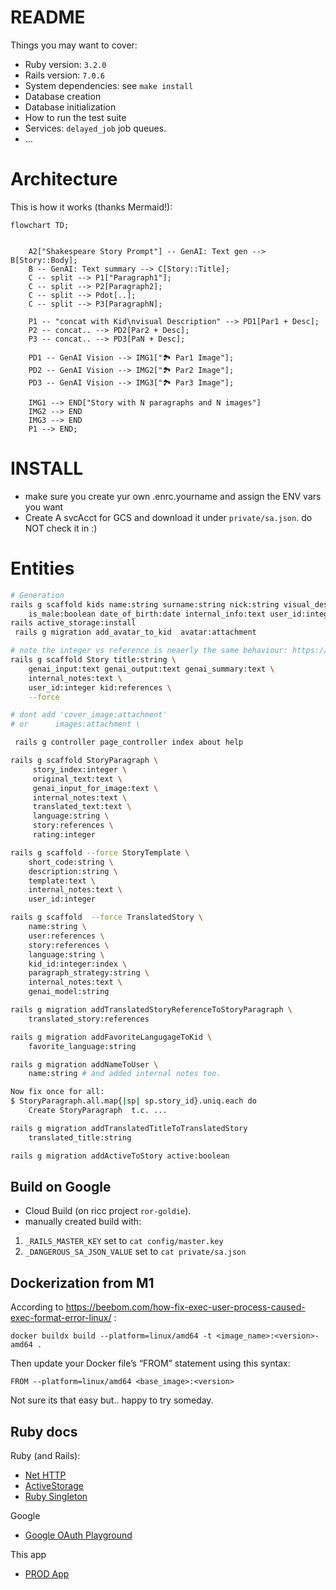 # README

Things you may want to cover:

* Ruby version: `3.2.0`
* Rails version: `7.0.6`
* System dependencies: see `make install`
* Database creation
* Database initialization
* How to run the test suite
* Services: `delayed_job` job queues.
* ...

# Architecture

This is how it works (thanks Mermaid!):

```mermaid
flowchart TD;


    A2["Shakespeare Story Prompt"] -- GenAI: Text gen --> B[Story::Body];
    B -- GenAI: Text summary --> C[Story::Title];
    C -- split --> P1["Paragraph1"];
    C -- split --> P2[Paragraph2];
    C -- split --> Pdot[..];
    C -- split --> P3[ParagraphN];

    P1 -- "concat with Kid\nvisual Description" --> PD1[Par1 + Desc];
    P2 -- concat.. --> PD2[Par2 + Desc];
    P3 -- concat.. --> PD3[PaN + Desc];

    PD1 -- GenAI Vision --> IMG1["🏞️ Par1 Image"];
    PD2 -- GenAI Vision --> IMG2["🏞️ Par2 Image"];
    PD3 -- GenAI Vision --> IMG3["🏞️ Par3 Image"];

    IMG1 --> END["Story with N paragraphs and N images"]
    IMG2 --> END
    IMG3 --> END
    P1 --> END;
```

# INSTALL

* make sure you create yur own .enrc.yourname and assign the ENV vars you want
* Create A svcAcct for GCS and download it under `private/sa.json`. do NOT check it in :)

# Entities

```bash
# Generation
rails g scaffold kids name:string surname:string nick:string visual_description:string \
    is_male:boolean date_of_birth:date internal_info:text user_id:integer
rails active_storage:install
 rails g migration add_avatar_to_kid  avatar:attachment

# note the integer vs reference is neaerly the same behaviour: https://stackoverflow.com/questions/7861971/generate-model-in-rails-using-user-idinteger-vs-userreferences
rails g scaffold Story title:string \
    genai_input:text genai_output:text genai_summary:text \
    internal_notes:text \
    user_id:integer kid:references \
    --force

# dont add 'cover_image:attachment'
# or      images:attachment \

 rails g controller page_controller index about help

rails g scaffold StoryParagraph \
     story_index:integer \
     original_text:text \
     genai_input_for_image:text \
     internal_notes:text \
     translated_text:text \
     language:string \
     story:references \
     rating:integer

rails g scaffold --force StoryTemplate \
    short_code:string \
    description:string \
    template:text \
    internal_notes:text \
    user_id:integer

rails g scaffold  --force TranslatedStory \
    name:string \
    user:references \
    story:references \
    language:string \
    kid_id:integer:index \
    paragraph_strategy:string \
    internal_notes:text \
    genai_model:string

rails g migration addTranslatedStoryReferenceToStoryParagraph \
    translated_story:references

rails g migration addFavoriteLangugageToKid \
    favorite_language:string

rails g migration addNameToUser \
    name:string # and added internal notes too.

Now fix once for all:
$ StoryParagraph.all.map{|sp| sp.story_id}.uniq.each do
    Create StoryParagraph  t.c. ...

rails g migration addTranslatedTitleToTranslatedStory
    translated_title:string

rails g migration addActiveToStory active:boolean
```

## Build on Google

* Cloud Build (on ricc project `ror-goldie`).
* manually created build with:

1. `_RAILS_MASTER_KEY` set to `cat config/master.key`
2. `_DANGEROUS_SA_JSON_VALUE` set to `cat private/sa.json`

## Dockerization from M1

According to https://beebom.com/how-fix-exec-user-process-caused-exec-format-error-linux/ :

`docker buildx build --platform=linux/amd64 -t <image_name>:<version>-amd64 .`

Then update your Docker file’s “FROM” statement using this syntax:

`FROM --platform=linux/amd64 <base_image>:<version>`

Not sure its that easy but.. happy to try someday.

## Ruby docs

Ruby (and Rails):

* [Net HTTP](https://docs.ruby-lang.org/en/2.0.0/Net/HTTP.html)
* [ActiveStorage](https://guides.rubyonrails.org/active_storage_overview.html#attaching-file-io-objects)
* [Ruby Singleton](https://refactoring.guru/design-patterns/singleton/ruby/example)

Google

* [Google OAuth Playground](https://developers.google.com/oauthplayground/)

This app

* [PROD App](https://genai-kids-stories-gcloud-cdlu26pd4q-uc.a.run.app/)
